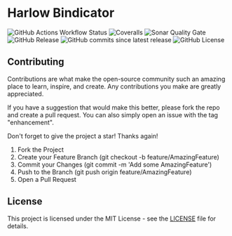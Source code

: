 # Harlow Bindicator

![GitHub Actions Workflow Status](https://img.shields.io/github/actions/workflow/status/joe-mccarthy/harlow-bindicator/build-test.yml)
![Coveralls](https://img.shields.io/coverallsCoverage/github/joe-mccarthy/harlow-bindicator)
![Sonar Quality Gate](https://img.shields.io/sonar/quality_gate/joe-mccarthy_harlow-bindicator?server=https%3A%2F%2Fsonarcloud.io)
![GitHub Release](https://img.shields.io/github/v/release/joe-mccarthy/harlow-bindicator?sort=semver)
![GitHub commits since latest release](https://img.shields.io/github/commits-since/joe-mccarthy/harlow-bindicator/latest)
![GitHub License](https://img.shields.io/github/license/joe-mccarthy/harlow-bindicator)

## Contributing

Contributions are what make the open-source community such an amazing place to learn, inspire, and create. Any contributions you make are greatly appreciated.

If you have a suggestion that would make this better, please fork the repo and create a pull request. You can also simply open an issue with the tag "enhancement".

Don't forget to give the project a star! Thanks again!

1. Fork the Project
1. Create your Feature Branch (git checkout -b feature/AmazingFeature)
1. Commit your Changes (git commit -m 'Add some AmazingFeature')
1. Push to the Branch (git push origin feature/AmazingFeature)
1. Open a Pull Request

## License

This project is licensed under the MIT License - see the [LICENSE](LICENSE) file for details.
